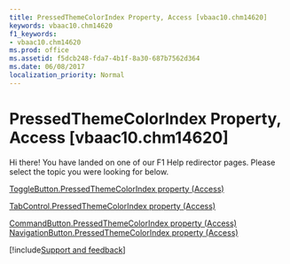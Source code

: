 ```yaml
---
title: PressedThemeColorIndex Property, Access [vbaac10.chm14620]
keywords: vbaac10.chm14620
f1_keywords:
- vbaac10.chm14620
ms.prod: office
ms.assetid: f5dcb248-fda7-4b1f-8a30-687b7562d364
ms.date: 06/08/2017
localization_priority: Normal
---
```



# PressedThemeColorIndex Property, Access [vbaac10.chm14620]

Hi there! You have landed on one of our F1 Help redirector pages. Please select the topic you were looking for below.

[ToggleButton.PressedThemeColorIndex property (Access)](http://msdn.microsoft.com/library/85609290-6641-001c-7bc2-0f14443b326f%28Office.15%29.aspx)

[TabControl.PressedThemeColorIndex property (Access)](http://msdn.microsoft.com/library/1ac09ba3-ba29-81d1-044a-210cd09e1cb6%28Office.15%29.aspx)

[CommandButton.PressedThemeColorIndex property (Access)](http://msdn.microsoft.com/library/12d76216-6a16-c487-02b3-721ed5e27b79%28Office.15%29.aspx)
[NavigationButton.PressedThemeColorIndex property (Access)](http://msdn.microsoft.com/library/82db8953-4344-8d4e-8bd6-9c9cedba6657%28Office.15%29.aspx)

[!include[Support and feedback](~/includes/feedback-boilerplate.md)]